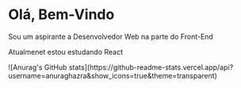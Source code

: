 <div>
   <h1>Olá, Bem-Vindo</h1>
   <p>Sou um aspirante a Desenvolvedor Web na parte do Front-End</p>
   <p>Atualmenet estou estudando React</p>
</div>
<div>
   <a href="https://github.com/luizlfsr"></a>
</div>
![Anurag's GitHub stats](https://github-readme-stats.vercel.app/api?username=anuraghazra&show_icons=true&theme=transparent)
